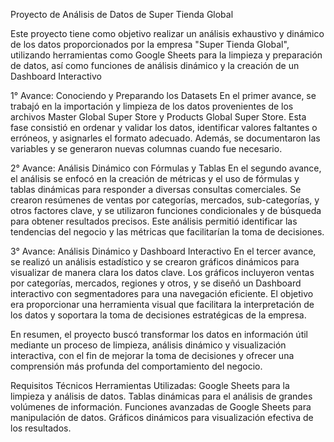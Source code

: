 Proyecto de Análisis de Datos de Super Tienda Global

Este proyecto tiene como objetivo realizar un análisis exhaustivo y dinámico de los datos proporcionados por la empresa "Super Tienda Global", utilizando herramientas como Google Sheets para la limpieza y preparación de datos, así como funciones de análisis dinámico y la creación de un Dashboard Interactivo

1° Avance: Conociendo y Preparando los Datasets
En el primer avance, se trabajó en la importación y limpieza de los datos provenientes de los archivos Master Global Super Store y Products Global Super Store. Esta fase consistió en ordenar y validar los datos, identificar valores faltantes o erróneos, y asignarles el formato adecuado. Además, se documentaron las variables y se generaron nuevas columnas cuando fue necesario.

2° Avance: Análisis Dinámico con Fórmulas y Tablas
En el segundo avance, el análisis se enfocó en la creación de métricas y el uso de fórmulas y tablas dinámicas para responder a diversas consultas comerciales. Se crearon resúmenes de ventas por categorías, mercados, sub-categorías, y otros factores clave, y se utilizaron funciones condicionales y de búsqueda para obtener resultados precisos. Este análisis permitió identificar las tendencias del negocio y las métricas que facilitarían la toma de decisiones.

3° Avance: Análisis Dinámico y Dashboard Interactivo
En el tercer avance, se realizó un análisis estadístico y se crearon gráficos dinámicos para visualizar de manera clara los datos clave. Los gráficos incluyeron ventas por categorías, mercados, regiones y otros, y se diseñó un Dashboard interactivo con segmentadores para una navegación eficiente. El objetivo era proporcionar una herramienta visual que facilitara la interpretación de los datos y soportara la toma de decisiones estratégicas de la empresa.

En resumen, el proyecto buscó transformar los datos en información útil mediante un proceso de limpieza, análisis dinámico y visualización interactiva, con el fin de mejorar la toma de decisiones y ofrecer una comprensión más profunda del comportamiento del negocio.

Requisitos Técnicos
Herramientas Utilizadas:
Google Sheets para la limpieza y análisis de datos.
Tablas dinámicas para el análisis de grandes volúmenes de información.
Funciones avanzadas de Google Sheets para manipulación de datos.
Gráficos dinámicos para visualización efectiva de los resultados.
